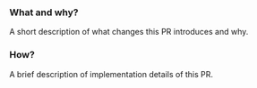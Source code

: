 ### What and why?

A short description of what changes this PR introduces and why.

### How?

A brief description of implementation details of this PR.
